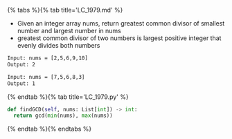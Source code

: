 {% tabs %}{% tab title='LC_1979.md' %}

* Given an integer array nums, return greatest common divisor of smallest number and largest number in nums
* greatest common divisor of two numbers is largest positive integer that evenly divides both numbers

```txt
Input: nums = [2,5,6,9,10]
Output: 2

Input: nums = [7,5,6,8,3]
Output: 1
```

{% endtab %}{% tab title='LC_1979.py' %}

```py
def findGCD(self, nums: List[int]) -> int:
  return gcd(min(nums), max(nums))
```

{% endtab %}{% endtabs %}
